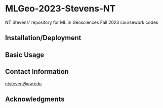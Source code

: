 # MLGeo-2023-Stevens-NT
NT Stevens' repository for ML in Geosciences Fall 2023 coursework codes

## Installation/Deployment

## Basic Usage

## Contact Information
ntsteven@uw.edu

## Acknowledgments